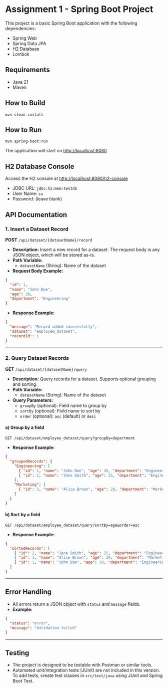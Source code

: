 # Assignment 1 - Spring Boot Project

This project is a basic Spring Boot application with the following dependencies:
- Spring Web
- Spring Data JPA
- H2 Database
- Lombok

## Requirements
- Java 21
- Maven

## How to Build

```
mvn clean install
```

## How to Run

```
mvn spring-boot:run
```

The application will start on [http://localhost:8080](http://localhost:8080).

## H2 Database Console

Access the H2 console at [http://localhost:8080/h2-console](http://localhost:8080/h2-console)
- JDBC URL: `jdbc:h2:mem:testdb`
- User Name: `sa`
- Password: (leave blank) 

## API Documentation

### 1. Insert a Dataset Record

**POST** `/api/dataset/{datasetName}/record`

- **Description:** Insert a new record for a dataset. The request body is any JSON object, which will be stored as-is.
- **Path Variable:**
  - `datasetName` (String): Name of the dataset
- **Request Body Example:**
```json
{
  "id": 1,
  "name": "John Doe",
  "age": 30,
  "department": "Engineering"
}
```
- **Response Example:**
```json
{
  "message": "Record added successfully",
  "dataset": "employee_dataset",
  "recordId": 1
}
```

---

### 2. Query Dataset Records

**GET** `/api/dataset/{datasetName}/query`

- **Description:** Query records for a dataset. Supports optional grouping and sorting.
- **Path Variable:**
  - `datasetName` (String): Name of the dataset
- **Query Parameters:**
  - `groupBy` (optional): Field name to group by
  - `sortBy` (optional): Field name to sort by
  - `order` (optional): `asc` (default) or `desc`

#### a) Group by a field
```
GET /api/dataset/employee_dataset/query?groupBy=department
```
- **Response Example:**
```json
{
  "groupedRecords": {
    "Engineering": [
      { "id": 1, "name": "John Doe", "age": 30, "department": "Engineering" },
      { "id": 2, "name": "Jane Smith", "age": 25, "department": "Engineering" }
    ],
    "Marketing": [
      { "id": 3, "name": "Alice Brown", "age": 28, "department": "Marketing" }
    ]
  }
}
```

#### b) Sort by a field
```
GET /api/dataset/employee_dataset/query?sortBy=age&order=asc
```
- **Response Example:**
```json
{
  "sortedRecords": [
    { "id": 2, "name": "Jane Smith", "age": 25, "department": "Engineering" },
    { "id": 3, "name": "Alice Brown", "age": 28, "department": "Marketing" },
    { "id": 1, "name": "John Doe", "age": 30, "department": "Engineering" }
  ]
}
```

---

## Error Handling

- All errors return a JSON object with `status` and `message` fields.
- **Example:**
```json
{
  "status": "error",
  "message": "Validation failed"
}
```

---

## Testing

- The project is designed to be testable with Postman or similar tools.
- Automated unit/integration tests (JUnit) are not included in this version. To add tests, create test classes in `src/test/java` using JUnit and Spring Boot Test. 